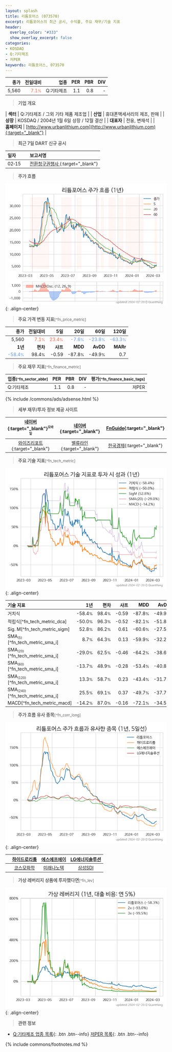 ```yaml
---
layout: splash
title: 리튬포어스 (073570)
excerpt: 리튬포어스의 최근 공시, 수익률, 주요 재무/기술 지표
header:
  overlay_color: "#333"
  show_overlay_excerpt: false
categories:
- KOSDAQ
- Q:기타제조
- 저PER
keywords: 리튬포어스, 073570
---
```


| **종가** | **전일대비** | **업종** | **PER** | **PBR** | **DIV** |
| -------: | -----------: | -------: | ------: | ------: | ------: |
| 5,560 | <span style="color: tomato">7.1<small>%</small></span> | Q:기타제조 | 1.1 | 0.8 | - |

<!-- more -->


> **기업 개요**<a id="company"></a>

| <span style="white-space:nowrap;">**섹터**</span> | Q:기타제조 / 그외 기타 제품 제조업 |
| <span style="white-space:nowrap;">**산업**</span> | 휴대폰액세서리의 제조, 판매 |
| <span style="white-space:nowrap;">**상장**</span> | KOSDAQ / 2004년 1월 6일 상장 / 12월 결산 |
| <span style="white-space:nowrap;">**대표자**</span> | 전웅, 변재석 |
| <span style="white-space:nowrap;">**홈페이지**</span> | [http://www.urbanlithium.com](http://www.urbanlithium.com){:target="_blank"} |


> **최근 7일 DART 신규 공시**<a id="dart"></a>

| **일자** |      | **보고서명** |
| :------- | :--- | :----------- |
| 02&#x2011;15 | | [전환청구권행사              ](https://dart.fss.or.kr/dsaf001/main.do?rcpNo=20240215901094){:target="_blank"} |


> **주가 흐름**<a id="price"></a>

![073570](/stock/images/073570.png){: .align-center}


> **주요 가격 변동 지표**<small>[^fn_price_metric]</small>

| **종가** | **전일대비** | **5일** | **20일** | **60일** | **120일** |
| -------: | -----------: | ------: | -------: | -------: | --------: |
| 5,560 | <span style="color: tomato">7.1<small>%</small></span> | <span style="color: tomato">23.4<small>%</small></span> | <span style="color: cornflowerblue">-7.6<small>%</small></span> | <span style="color: cornflowerblue">-23.8<small>%</small></span> | <span style="color: cornflowerblue">-63.3<small>%</small></span> |
| **1년** | **편차** | **샤프** | **MDD** | **AvDD** | **MARr** |
| <span style="color: cornflowerblue">-58.4<small>%</small></span> | 98.4<small>%</small> | -0.59 | -87.8<small>%</small> | -49.9<small>%</small> | 0.7 |


> **주요 재무 지표**<small>[^fn_finance_metric]</small>

| **업종**<small>[^fn_sector_abbr]</small> | **PER** | **PBR** | **DIV** | **평가**<small>[^fn_finance_basic_tags]</small> |
| :--------------------------------------- | ------: | ------: | ------: | ----------------------------------------------: |
| Q:기타제조 | 1.1 | 0.8 | - | 저PER |



{% include /commons/ads/adsense.html %}

> **세부 재무/투자 정보 제공 사이트**

| [네이버](https://m.stock.naver.com/domestic/stock/073570/finance/summary){:target="_blank"}<sup><small>모바일</small></sup> | [네이버](https://finance.naver.com/item/coinfo.naver?code=073570){:target="_blank"} | [FnGuide](https://comp.fnguide.com/SVO2/ASP/SVD_Invest.asp?gicode=A073570&MenuYn=Y){:target="_blank"} |
| :---: | :---: | :---: |
| [와이즈리포트](https://comp.wisereport.co.kr/company/c1040001.aspx?cmp_cd=073570){:target="_blank"} | [밸류라인](https://www.valueline.co.kr/finance/summary/073570){:target="_blank"} | [한국경제](https://markets.hankyung.com/stock/073570/financial-summary){:target="_blank"} |


> **주요 기술 지표**<small>[^fn_tech_metric]</small>


![073570](/stock/images/073570_tech.png){: .align-center}

| **기술 지표** | **1년** | **편차** | **샤프** | **MDD** | **AvDD** |
| :------------ | ------: | -----------: | -------: | ------: | -------: |
| 거치식 | -58.4<small>%</small> | 98.4<small>%</small> | -0.59 | -87.8<small>%</small> | -49.9<small>%</small> |
| 적립식[^fn_tech_metric_dca] | -50.0<small>%</small> | 96.3<small>%</small> | -0.52 | -82.1<small>%</small> | -51.8<small>%</small> |
| Sig. M[^fn_tech_metric_sigm] | 52.8<small>%</small> | 86.2<small>%</small> | 0.61 | -60.6<small>%</small> | -27.5<small>%</small> |
| SMA<small><sub>(5)</sub></small>[^fn_tech_metric_sma_i] | 8.7<small>%</small> | 64.3<small>%</small> | 0.13 | -59.9<small>%</small> | -32.2<small>%</small> |
| SMA<small><sub>(20)</sub></small>[^fn_tech_metric_sma_i] | -29.0<small>%</small> | 62.5<small>%</small> | -0.46 | -64.2<small>%</small> | -38.6<small>%</small> |
| SMA<small><sub>(60)</sub></small>[^fn_tech_metric_sma_i] | -13.7<small>%</small> | 48.9<small>%</small> | -0.28 | -53.4<small>%</small> | -40.8<small>%</small> |
| SMA<small><sub>(120)</sub></small>[^fn_tech_metric_sma_i] | 13.3<small>%</small> | 58.7<small>%</small> | 0.23 | -43.4<small>%</small> | -31.7<small>%</small> |
| SMA<small><sub>(240)</sub></small>[^fn_tech_metric_sma_i] | 25.5<small>%</small> | 69.1<small>%</small> | 0.37 | -49.7<small>%</small> | -37.7<small>%</small> |
| MACD[^fn_tech_metric_macd] | -14.2<small>%</small> | 87.0<small>%</small> | -0.16 | -72.1<small>%</small> | -34.5<small>%</small> |


> **주가 흐름 유사 종목**<a id="corr"></a><small>[^fn_corr_long]</small>

![073570](/stock/images/073570_corr.png){: .align-center}

|       | [하이드로리튬](/101670/) | [에스에프에이](/056190/) | [LG에너지솔루션](/373220/) |
| :---: | :------------------------------------: | :------------------------------------: | :------------------------------------: |
|       | [코스모화학](/005420/) | [미래나노텍](/095500/) | [삼성SDI](/006400/) |


> **가상 레버리지 상품에 투자했다면**<a id="2x"></a><small>[^fn_lev]</small>

![073570](/stock/images/073570_2x.png){: .align-center}


> **관련 정보**

- [Q:기타제조 업종 목록](/stats/sector/kosdaq_업종_기타제조_종목/){: .btn .btn--info} [저PER 목록](/fn/fn_low_per/){: .btn .btn--info}

{% include commons/footnotes.md %}